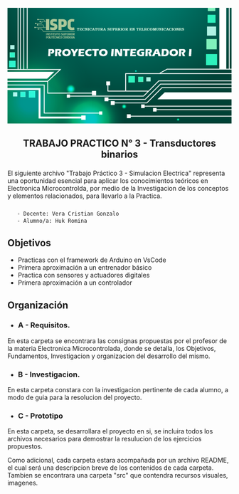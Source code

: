 ![alt text](src/LogoPI.png)

## <p style="text-align: center;">TRABAJO PRACTICO N° 3 - Transductores binarios</p>


El siguiente archivo "Trabajo Práctico 3 - Simulacion Electrica" representa una oportunidad esencial para aplicar los
conocimientos teóricos en Electronica Microcontrolda, por medio de la Investigacion de los conceptos y elementos relacionados, para llevarlo a la Practica.

### <p>  
       - Docente: Vera Cristian Gonzalo
       - Alumno/a: Huk Romina 
</P>

## Objetivos

- Practicas con el framework de Arduino en VsCode
- Primera aproximación a un entrenador básico
- Practica con sensores y actuadores digitales
- Primera aproximación a un controlador

## Organización

- ### A - Requisitos. 
En esta carpeta se encontrara las consignas propuestas por el profesor de la materia Electronica Microcontrolada, donde se detalla, los Objetivos, Fundamentos, Investigacion y organizacion del desarrollo del mismo.

- ### B - Investigacion.
En esta carpeta constara con la investigacion pertinente de cada alumno, a modo de guia para la resolucion del proyecto.

- ### C - Prototipo
En esta carpeta, se desarrollara el proyecto en si, se incluira todos los archivos necesarios para demostrar la resulucion de los ejercicios propuestos.

Como adicional, cada carpeta estara acompañada por un archivo README, el cual será una descripcion breve de los contenidos de cada carpeta. Tambien se encontrara una carpeta "src" que contendra recursos visuales, imagenes.